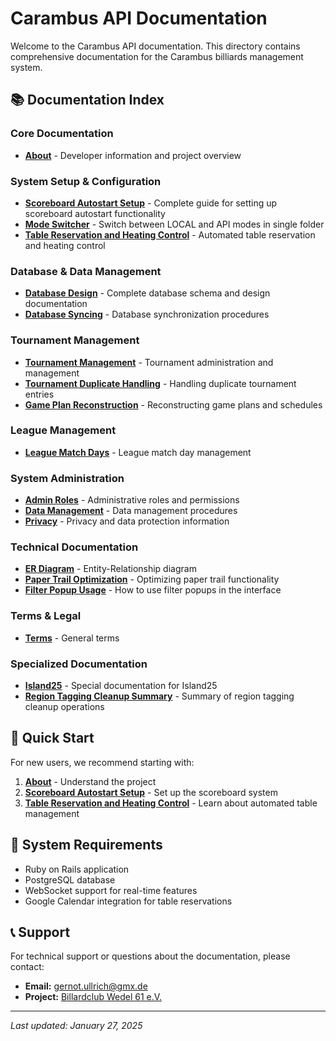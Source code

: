 # Carambus API Documentation

Welcome to the Carambus API documentation. This directory contains comprehensive documentation for the Carambus billiards management system.

## 📚 Documentation Index

### Core Documentation
- **[About](about.md)** - Developer information and project overview

### System Setup & Configuration
- **[Scoreboard Autostart Setup](scoreboard_autostart_setup.md)** - Complete guide for setting up scoreboard autostart functionality
- **[Mode Switcher](mode_switcher.md)** - Switch between LOCAL and API modes in single folder
- **[Table Reservation and Heating Control](table_reservation_heating_control.md)** - Automated table reservation and heating control

### Database & Data Management
- **[Database Design](database_design.md)** - Complete database schema and design documentation
- **[Database Syncing](database_syncing.md)** - Database synchronization procedures

### Tournament Management
- **[Tournament Management](tournament.md)** - Tournament administration and management
- **[Tournament Duplicate Handling](tournament_duplicate_handling.md)** - Handling duplicate tournament entries
- **[Game Plan Reconstruction](game_plan_reconstruction.md)** - Reconstructing game plans and schedules

### League Management
- **[League Match Days](league.md)** - League match day management

### System Administration
- **[Admin Roles](admin_roles.md)** - Administrative roles and permissions
- **[Data Management](data_management.md)** - Data management procedures
- **[Privacy](privacy.md)** - Privacy and data protection information

### Technical Documentation
- **[ER Diagram](er_diagram.md)** - Entity-Relationship diagram
- **[Paper Trail Optimization](paper_trail_optimization.md)** - Optimizing paper trail functionality
- **[Filter Popup Usage](filter_popup_usage.md)** - How to use filter popups in the interface

### Terms & Legal
- **[Terms](terms.md)** - General terms

### Specialized Documentation
- **[Island25](island25.md)** - Special documentation for Island25
- **[Region Tagging Cleanup Summary](region_tagging_cleanup_summary.md)** - Summary of region tagging cleanup operations

## 🚀 Quick Start

For new users, we recommend starting with:
1. **[About](about.md)** - Understand the project
2. **[Scoreboard Autostart Setup](scoreboard_autostart_setup.md)** - Set up the scoreboard system
3. **[Table Reservation and Heating Control](table_reservation_heating_control.md)** - Learn about automated table management

## 🔧 System Requirements

- Ruby on Rails application
- PostgreSQL database
- WebSocket support for real-time features
- Google Calendar integration for table reservations

## 📞 Support

For technical support or questions about the documentation, please contact:
- **Email:** gernot.ullrich@gmx.de
- **Project:** [Billardclub Wedel 61 e.V.](http://www.billardclub-wedel.de/)

---

*Last updated: January 27, 2025* 